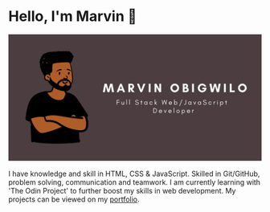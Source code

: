 # Hello, I'm Marvin 👋

![Marvin Obigwilo Github Profile](Banner.png)

I have knowledge and skill in HTML, CSS & JavaScript. Skilled in Git/GitHub, problem solving, communication and teamwork. I am currently learning with 'The Odin Project' to further boost my skills in web development. My projects can be viewed on my [portfolio](https://marvinobig.github.io/).
